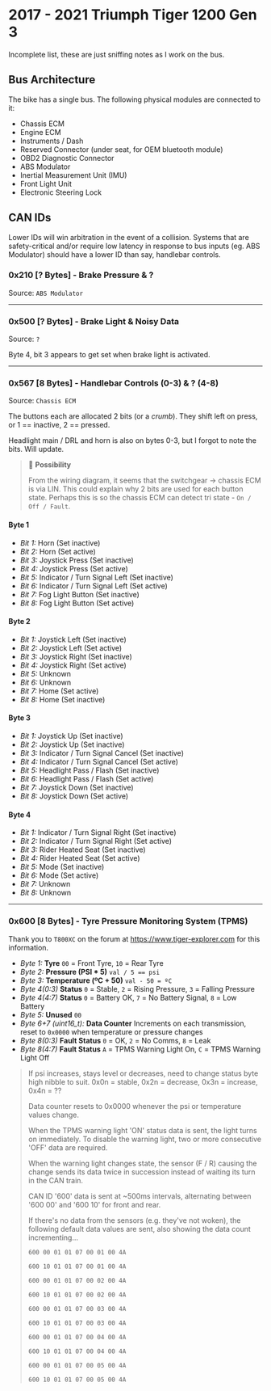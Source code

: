 # 2017 - 2021 Triumph Tiger 1200 Gen 3

Incomplete list, these are just sniffing notes as I work on the bus.

## Bus Architecture

The bike has a single bus. The following physical modules are connected to it:

- Chassis ECM
- Engine ECM
- Instruments / Dash
- Reserved Connector (under seat, for OEM bluetooth module)
- OBD2 Diagnostic Connector
- ABS Modulator
- Inertial Measurement Unit (IMU)
- Front Light Unit
- Electronic Steering Lock

## CAN IDs

Lower IDs will win arbitration in the event of a collision. Systems that are safety-critical and/or require low latency in response to bus inputs (eg. ABS Modulator) should have a lower ID than say, handlebar controls.

### 0x210 [? Bytes] - Brake Pressure & ?

Source: `ABS Modulator`

---

### 0x500 [? Bytes] - Brake Light & Noisy Data

Source: `?`

Byte 4, bit 3 appears to get set when brake light is activated.

---

### 0x567 [8 Bytes] - Handlebar Controls (0-3) & ? (4-8) 

Source: `Chassis ECM`

The buttons each are allocated 2 bits (or a *crumb*). They shift left on press, or 1 == inactive, 2 == pressed.

Headlight main / DRL and horn is also on bytes 0-3, but I forgot to note the bits. Will update.

> :thinking: **Possibility**
> 
> From the wiring diagram, it seems that the switchgear -> chassis ECM is via LIN. This could explain why 2 bits are used for each button state. Perhaps this is so the chassis ECM can detect tri state - `On / Off / Fault`.

#### Byte 1

- *Bit 1:* Horn (Set inactive)
- *Bit 2:* Horn (Set active)
- *Bit 3:* Joystick Press (Set inactive)
- *Bit 4:* Joystick Press (Set active)
- *Bit 5:* Indicator / Turn Signal Left (Set inactive)
- *Bit 6:* Indicator / Turn Signal Left (Set active)
- *Bit 7:* Fog Light Button (Set inactive)
- *Bit 8:* Fog Light Button (Set active)

#### Byte 2

- *Bit 1:* Joystick Left (Set inactive)
- *Bit 2:* Joystick Left (Set active)
- *Bit 3:* Joystick Right (Set inactive)
- *Bit 4:* Joystick Right (Set active)
- *Bit 5:* Unknown
- *Bit 6:* Unknown
- *Bit 7:* Home (Set active)
- *Bit 8:* Home (Set inactive)

#### Byte 3

- *Bit 1:* Joystick Up (Set inactive)
- *Bit 2:* Joystick Up (Set inactive)
- *Bit 3:* Indicator / Turn Signal Cancel (Set inactive)
- *Bit 4:* Indicator / Turn Signal Cancel (Set active)
- *Bit 5:* Headlight Pass / Flash (Set inactive)
- *Bit 6:* Headlight Pass / Flash (Set active)
- *Bit 7:* Joystick Down (Set inactive)
- *Bit 8:* Joystick Down (Set active)

#### Byte 4

- *Bit 1:* Indicator / Turn Signal Right (Set inactive)
- *Bit 2:* Indicator / Turn Signal Right (Set active)
- *Bit 3:* Rider Heated Seat (Set inactive)
- *Bit 4:* Rider Heated Seat (Set active)
- *Bit 5:* Mode (Set inactive)
- *Bit 6:* Mode (Set active)
- *Bit 7:* Unknown
- *Bit 8:* Unknown

---

### 0x600 [8 Bytes] - Tyre Pressure Monitoring System (TPMS)

Thank you to `T800XC` on the forum at https://www.tiger-explorer.com for this information.

- *Byte 1:* **Tyre** `00` = Front Tyre, `10` = Rear Tyre 
- *Byte 2:* **Pressure (PSI * 5)** `val / 5 == psi`
- *Byte 3:* **Temperature (ºC + 50)** `val - 50 = ºC`
- *Byte 4(0:3)* **Status** `0` = Stable, `2` = Rising Pressure, `3` = Falling Pressure
- *Byte 4(4:7)* **Status** `0` = Battery OK, `7` = No Battery Signal, `8` = Low Battery
- *Byte 5:* **Unused** `00`
- *Byte 6+7 (uint16_t):* **Data Counter** Increments on each transmission, reset to `0x0000` when temperature or pressure changes
- *Byte 8(0:3)* **Fault Status** `0` = OK, `2` = No Comms, `8` = Leak
- *Byte 8(4:7)* **Fault Status** `A` = TPMS Warning Light On, `C` = TPMS Warning Light Off

> If psi increases, stays level or decreases, need to change status byte high nibble to suit.
 0x0n = stable, 0x2n = decrease, 0x3n = increase, 0x4n = ??
>
> Data counter resets to 0x0000 whenever the psi or temperature values change.
>
> When the TPMS warning light 'ON' status data is sent, the light turns on immediately. To disable the warning light, two or more consecutive 'OFF' data are required.
> 
> When the warning light changes state, the sensor (F / R) causing the change sends its data twice in succession instead of waiting its turn in the CAN train.
> 
> CAN ID '600' data is sent at ~500ms intervals, alternating between '600 00' and '600 10' for front and rear.
> 
> If there's no data from the sensors (e.g. they've not woken), the following default data values are sent, also showing the data count incrementing...
> 
> `600 00 01 01 07 00 01 00 4A`
> 
> `600 10 01 01 07 00 01 00 4A`
> 
> `600 00 01 01 07 00 02 00 4A`
> 
> `600 10 01 01 07 00 02 00 4A`
> 
> `600 00 01 01 07 00 03 00 4A`
> 
> `600 10 01 01 07 00 03 00 4A`
> 
> `600 00 01 01 07 00 04 00 4A`
> 
> `600 10 01 01 07 00 04 00 4A`
> 
> `600 00 01 01 07 00 05 00 4A`
> 
> `600 10 01 01 07 00 05 00 4A`
> 
